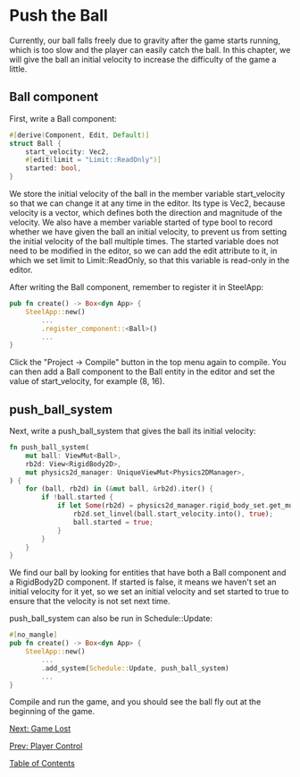 # Push the Ball

Currently, our ball falls freely due to gravity after the game starts running, which is too slow and the player can easily catch the ball. In this chapter, we will give the ball an initial velocity to increase the difficulty of the game a little.

## Ball component

First, write a Ball component:

```rust
#[derive(Component, Edit, Default)]
struct Ball {
    start_velocity: Vec2,
    #[edit(limit = "Limit::ReadOnly")]
    started: bool,
}
```

We store the initial velocity of the ball in the member variable start_velocity so that we can change it at any time in the editor. Its type is Vec2, because velocity is a vector, which defines both the direction and magnitude of the velocity. We also have a member variable started of type bool to record whether we have given the ball an initial velocity, to prevent us from setting the initial velocity of the ball multiple times. The started variable does not need to be modified in the editor, so we can add the edit attribute to it, in which we set limit to Limit::ReadOnly, so that this variable is read-only in the editor.

After writing the Ball component, remember to register it in SteelApp:

```rust
pub fn create() -> Box<dyn App> {
    SteelApp::new()
        ...
        .register_component::<Ball>()
        ...
}
```

Click the "Project -> Compile" button in the top menu again to compile. You can then add a Ball component to the Ball entity in the editor and set the value of start_velocity, for example (8, 16).

## push_ball_system

Next, write a push_ball_system that gives the ball its initial velocity:

```rust
fn push_ball_system(
    mut ball: ViewMut<Ball>,
    rb2d: View<RigidBody2D>,
    mut physics2d_manager: UniqueViewMut<Physics2DManager>,
) {
    for (ball, rb2d) in (&mut ball, &rb2d).iter() {
        if !ball.started {
            if let Some(rb2d) = physics2d_manager.rigid_body_set.get_mut(rb2d.handle()) {
                rb2d.set_linvel(ball.start_velocity.into(), true);
                ball.started = true;
            }
        }
    }
}
```

We find our ball by looking for entities that have both a Ball component and a RigidBody2D component. If started is false, it means we haven't set an initial velocity for it yet, so we set an initial velocity and set started to true to ensure that the velocity is not set next time.

push_ball_system can also be run in Schedule::Update:

```rust
#[no_mangle]
pub fn create() -> Box<dyn App> {
    SteelApp::new()
        ...
        .add_system(Schedule::Update, push_ball_system)
        ...
}
```

Compile and run the game, and you should see the ball fly out at the beginning of the game.

[Next: Game Lost][8]

[Prev: Player Control][6]

[Table of Contents][0]

[0]: table-of-contents.md
[1]: 1-introduction.md
[2]: 2-run-steel-editor.md
[3]: 3-create-project.md
[4]: 4-write-code.md
[5]: 5-scene-building.md
[6]: 6-player-control.md
[7]: 7-push-the-ball.md
[8]: 8-game-lost.md
[9]: 9-main-menu.md
